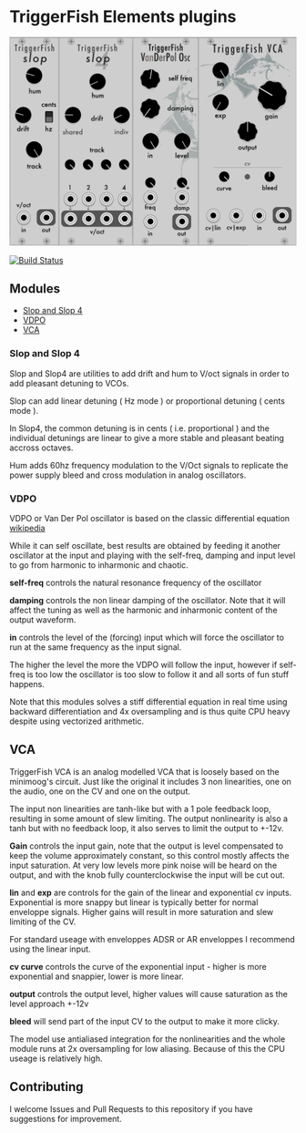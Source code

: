 
# TriggerFish Elements plugins

<img src="doc/modules.png" width="600">

[![Build Status](https://travis-ci.org/JTriggerFish/TriggerFish-VCV.svg?branch=master)](https://travis-ci.org/JTriggerFish/TriggerFish-VCV)

## Modules
- [Slop and Slop 4](slop-and-slop-4)
- [VDPO](vdpo)
- [VCA](vca)


### Slop and Slop 4
Slop and Slop4 are utilities to add drift and hum to V/oct signals in order to add pleasant detuning to VCOs.

Slop can add linear detuning ( Hz mode ) or proportional detuning ( cents mode ).

In Slop4, the common detuning is in cents ( i.e. proportional ) and the individual detunings are linear to give a more stable and pleasant beating accross octaves.

Hum adds 60hz frequency modulation to the V/Oct signals to replicate the power supply bleed and cross modulation in analog oscillators.


### VDPO
VDPO or Van Der Pol oscillator is based on the classic differential equation [wikipedia](http://en.wikipedia.org/wiki/Van_der_Pol_oscillator)

While it can self oscillate, best results are obtained by feeding it another oscillator at the input and playing with the self-freq, damping and input level to go from harmonic to inharmonic and chaotic.

**self-freq** controls the natural resonance frequency of the oscillator

**damping** controls the non linear damping of the oscillator. Note that it will affect the tuning as well as the harmonic and inharmonic content of the output waveform.

**in** controls the level of the (forcing) input which will force the oscillator to run at the same frequency as the input signal.

The higher the level the more the VDPO will follow the input, however if self-freq is too low the oscillator is too slow to follow it and all sorts of fun stuff happens.

Note that this modules solves a stiff differential equation in real time using backward differentiation and 4x oversampling and is thus quite CPU heavy despite using vectorized arithmetic.

## VCA
TriggerFish VCA is an analog modelled VCA that is loosely based on the minimoog's circuit.
Just like the original it includes 3 non linearities, one on the audio, one on the CV and one on the output.

The input non linearities are tanh-like but with a 1 pole feedback loop, resulting in some amount of slew limiting. The output nonlinearity is also a tanh but with no feedback loop, it also serves to limit the output to +-12v.

**Gain** controls the input gain, note that the output is level compensated to keep the volume approximately constant, so this control mostly affects the input saturation.
At very low levels more pink noise will be heard on the output, and with the knob fully counterclockwise the input will be cut out.

**lin** and **exp** are controls for the gain of the linear and exponential cv inputs. 
Exponential is more snappy but linear is typically better for normal enveloppe signals. Higher gains will result in more saturation and slew limiting of the CV.

For standard useage with enveloppes ADSR or AR enveloppes I recommend using the linear input.

**cv curve** controls the curve of the exponential input - higher is more exponential and snappier, lower is more linear.

**output** controls the output level, higher values will cause saturation as the level approach +-12v

**bleed** will send part of the input CV to the output to make it more clicky.

The model use antialiased integration for the nonlinearities and the whole module runs at 2x oversampling for low aliasing. 
Because of this the CPU useage is relatively high.



## Contributing

I welcome Issues and Pull Requests to this repository if you have suggestions for improvement.

